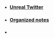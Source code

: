 
- ### [Unreal Twitter](https://chatgpt.com/c/684edfcd-d558-800c-9005-2b04ed5a92aa) 
- ### [Organized notes](https://chatgpt.com/c/68772e30-f914-800c-9ad9-963558477045) 
- ### []()